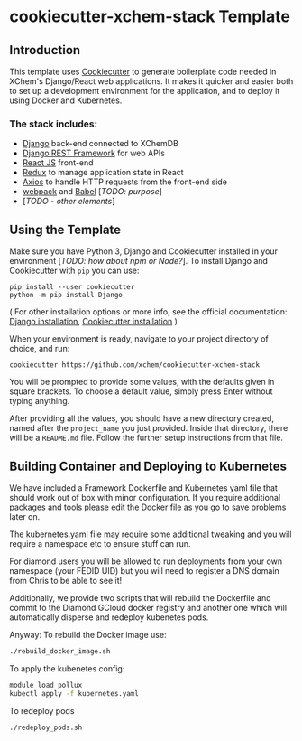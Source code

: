 # cookiecutter-xchem-stack Template

## Introduction

This template uses [Cookiecutter](https://cookiecutter.readthedocs.io/en/1.7.2/) to generate boilerplate code needed in XChem's Django/React web applications. It makes it quicker and easier both to set up a development environment for the application, and to deploy it using Docker and Kubernetes.

### The stack includes:
* [Django](https://www.djangoproject.com/) back-end connected to XChemDB
* [Django REST Framework](https://www.django-rest-framework.org/) for web APIs
* [React JS](https://reactjs.org/) front-end
* [Redux](https://redux.js.org/) to manage application state in React
* [Axios](https://www.npmjs.com/package/axios) to handle HTTP requests from the front-end side
* [webpack](https://webpack.js.org/) and [Babel](https://babeljs.io/) [*TODO: purpose*]
* [*TODO - other elements*]

## Using the Template
Make sure you have Python 3, Django and Cookiecutter installed in your environment [*TODO: how about npm or Node?*]. To install Django and Cookiecutter with `pip` you can use:
```
pip install --user cookiecutter
python -m pip install Django
```

( For other installation options or more info, see the official documentation: [Django installation](https://docs.djangoproject.com/en/3.1/topics/install/), [Cookiecutter installation](https://cookiecutter.readthedocs.io/en/1.7.2/installation.html) )

When your environment is ready, navigate to your project directory of choice, and run:

`cookiecutter https://github.com/xchem/cookiecutter-xchem-stack`

You will be prompted to provide some values, with the defaults given in square brackets. To choose a default value, simply press Enter without typing anything.

After providing all the values, you should have a new directory created, named after the `project_name` you just provided. Inside that directory, there will be a `README.md` file. Follow the further setup instructions from that file.

## Building Container and Deploying to Kubernetes

We have included a Framework Dockerfile and Kubernetes yaml file that should work out of box with minor configuration.
If you require additional packages and tools please edit the Docker file as you go to save problems later on.

The kubernetes.yaml file may require some additional tweaking and you will require a namespace etc to ensure stuff can run.

For diamond users you will be allowed to run deployments from your own namespace (your FEDID UID) but you will need to register a DNS domain from Chris to be able to see it!

Additionally, we provide two scripts that will rebuild the Dockerfile and commit to the Diamond GCloud docker registry and another one which will automatically disperse and redeploy kubenetes pods.

Anyway:
To rebuild the Docker image use:

```bash
./rebuild_docker_image.sh
```

To apply the kubenetes config:

```bash
module load pollux
kubectl apply -f kubernetes.yaml
```

To redeploy pods

```bash
./redeploy_pods.sh
```

